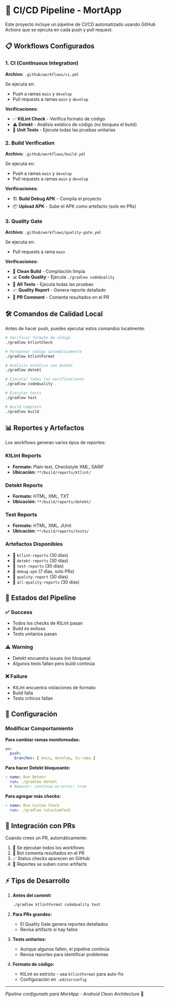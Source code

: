 # 🚀 CI/CD Pipeline - MortApp

Este proyecto incluye un pipeline de CI/CD automatizado usando GitHub Actions que se ejecuta en cada
push y pull request.

## 📋 Workflows Configurados

### 1. **CI (Continuous Integration)**

**Archivo:** `.github/workflows/ci.yml`

Se ejecuta en:

- Push a ramas `main` y `develop`
- Pull requests a ramas `main` y `develop`

**Verificaciones:**

- ✅ **KtLint Check** - Verifica formato de código
- ⚠️ **Detekt** - Análisis estático de código (no bloquea el build)
- 🧪 **Unit Tests** - Ejecuta todas las pruebas unitarias

### 2. **Build Verification**

**Archivo:** `.github/workflows/build.yml`

Se ejecuta en:

- Push a ramas `main` y `develop`
- Pull requests a ramas `main` y `develop`

**Verificaciones:**

- 🏗️ **Build Debug APK** - Compila el proyecto
- 📦 **Upload APK** - Sube el APK como artefacto (solo en PRs)

### 3. **Quality Gate**

**Archivo:** `.github/workflows/quality-gate.yml`

Se ejecuta en:

- Pull requests a rama `main`

**Verificaciones:**

- 🧹 **Clean Build** - Compilación limpia
- 📊 **Code Quality** - Ejecuta `./gradlew codeQuality`
- 🧪 **All Tests** - Ejecuta todas las pruebas
- 📈 **Quality Report** - Genera reporte detallado
- 💬 **PR Comment** - Comenta resultados en el PR

## 🛠️ Comandos de Calidad Local

Antes de hacer push, puedes ejecutar estos comandos localmente:

```bash
# Verificar formato de código
./gradlew ktlintCheck

# Formatear código automáticamente
./gradlew ktlintFormat

# Análisis estático con Detekt
./gradlew detekt

# Ejecutar todas las verificaciones
./gradlew codeQuality

# Ejecutar tests
./gradlew test

# Build completo
./gradlew build
```

## 📊 Reportes y Artefactos

Los workflows generan varios tipos de reportes:

### KtLint Reports

- **Formato:** Plain text, Checkstyle XML, SARIF
- **Ubicación:** `**/build/reports/ktlint/`

### Detekt Reports

- **Formato:** HTML, XML, TXT
- **Ubicación:** `**/build/reports/detekt/`

### Test Reports

- **Formato:** HTML, XML, JUnit
- **Ubicación:** `**/build/reports/tests/`

### Artefactos Disponibles

- 📁 `ktlint-reports` (30 días)
- 📁 `detekt-reports` (30 días)
- 📁 `test-reports` (30 días)
- 📁 `debug-apk` (7 días, solo PRs)
- 📁 `quality-report` (30 días)
- 📁 `all-quality-reports` (30 días)

## 🚦 Estados del Pipeline

### ✅ Success

- Todos los checks de KtLint pasan
- Build es exitoso
- Tests unitarios pasan

### ⚠️ Warning

- Detekt encuentra issues (no bloquea)
- Algunos tests fallan pero build continúa

### ❌ Failure

- KtLint encuentra violaciones de formato
- Build falla
- Tests críticos fallan

## 🔧 Configuración

### Modificar Comportamiento

**Para cambiar ramas monitoreadas:**

```yaml
on:
  push:
    branches: [ main, develop, tu-rama ]
```

**Para hacer Detekt bloqueante:**

```yaml
- name: Run Detekt
  run: ./gradlew detekt
  # Remover: continue-on-error: true
```

**Para agregar más checks:**

```yaml
- name: Run Custom Check
  run: ./gradlew tuCustomTask
```

## 📱 Integración con PRs

Cuando crees un PR, automáticamente:

1. 🤖 Se ejecutan todos los workflows
2. 💬 Bot comenta resultados en el PR
3. ✅ Status checks aparecen en GitHub
4. 📁 Reportes se suben como artifacts

## ⚡ Tips de Desarrollo

1. **Antes del commit:**
   ```bash
   ./gradlew ktlintFormat codeQuality test
   ```

2. **Para PRs grandes:**
    - El Quality Gate genera reportes detallados
    - Revisa artifacts si hay fallos

3. **Tests unitarios:**
    - Aunque algunos fallen, el pipeline continúa
    - Revisa reportes para identificar problemas

4. **Formato de código:**
    - KtLint es estricto - usa `ktlintFormat` para auto-fix
    - Configuración en `.editorconfig`

---

*Pipeline configurado para MortApp - Android Clean Architecture* 🎯

